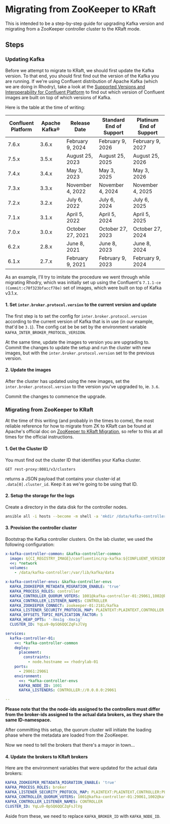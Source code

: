 # Migrating from ZooKeeper to KRaft

This is intended to be a step-by-step guide for upgrading Kafka version and migrating from a ZooKeeper controller cluster to the KRaft mode.

## Steps

### Updating Kafka

Before we attempt to migrate to KRaft, we should first update the Kafka version. To that end, you should first find out the version of the Kafka you are running. If we're using Confluent distribution of Apache Kafka (which we are doing in Rhodry), take a look at the [Supported Versions and Interoperability for Confluent Platform](https://docs.confluent.io/platform/current/installation/versions-interoperability.html) to find out which version of Confluent images are built on top of which versions of Kafka.

Here is the table at the time of writing:

| Confluent Platform | Apache Kafka® | Release Date     | Standard End of Support | Platinum End of Support |
|--------------------|---------------|------------------|-------------------------|-------------------------|
| 7.6.x              | 3.6.x         | February 9, 2024 | February 9, 2026        | February 9, 2027        |
| 7.5.x              | 3.5.x         | August 25, 2023  | August 25, 2025         | August 25, 2026         |
| 7.4.x              | 3.4.x         | May 3, 2023      | May 3, 2025             | May 3, 2026             |
| 7.3.x              | 3.3.x         | November 4, 2022 | November 4, 2024        | November 4, 2025        |
| 7.2.x              | 3.2.x         | July 6, 2022     | July 6, 2024            | July 6, 2025            |
| 7.1.x              | 3.1.x         | April 5, 2022    | April 5, 2024           | April 5, 2025           |
| 7.0.x              | 3.0.x         | October 27, 2021 | October 27, 2023        | October 27, 2024        |
| 6.2.x              | 2.8.x         | June 8, 2021     | June 8, 2023            | June 8, 2024            |
| 6.1.x              | 2.7.x         | February 9, 2021 | February 9, 2023        | February 9, 2024        |

As an example, I'll try to imitate the procedure we went through while migrating Rhodry, which was initially set up using the Confluent's `7.1.1-ce (Commit:c70f323bfaccf78e)` set of images, which were built on top of Kafka v3.1.x.

#### 1. Set `inter.broker.protocol.version` to the current version and update

The first step is to set the config for `inter.broker.protocol.version` according to the current version of Kafka that is in use (in our example, that'd be `3.1`). The config cat be be set by the environment variable `KAFKA_INTER_BROKER_PROTOCOL_VERSION`.

At the same time, update the images to version you are upgrading to. Commit the changes to update the setup and run the cluster with new images, but with the `inter.broker.protocol.version` set to the previous version.

#### 2. Update the images 

After the cluster has updated using the new images, set the `inter.broker.protocol.version` to the version you've upgraded to, ie. `3.6`.

Commit the changes to commence the upgrade.

### Migrating from ZooKeeper to KRaft

At the time of this writing (and probably in the times to come), the most reliable reference for how to migrate from ZK to KRaft can be found at Apache's official doc on [ZooKeeper to KRaft Migration](https://kafka.apache.org/documentation/#kraft_zk_migration), so refer to this at all times for the official instructions.

#### 1. Get the Cluster ID

You must find out the cluster ID that identifies your Kafka cluster.

`GET rest-proxy:8081/v3/clusters`

returns a JSON payload that contains your cluster-id at `.data[0].cluster_id`. Keep it as we're going to be using that ID.

#### 2. Setup the storage for the logs

Create a directory in the data disk for the controller nodes.

```bash
ansible all -i hosts --become -m shell -a 'mkdir /data/kafka-controller/; chmod 777 -R /data/kafka-controller;' -K
```

#### 3. Provision the controller cluster

Bootstrap the Kafka controller clusters. On the lab cluster, we used the following configuration:

```yml
x-kafka-controller-common: &kafka-controller-common
  image: ${CI_REGISTRY_IMAGE}/confluentinc/cp-kafka:${CONFLUENT_VERSION}
  <<: *network
  volumes:
    - /data/kafka-controller:/var/lib/kafka/data

x-kafka-controller-envs: &kafka-controller-envs
  KAFKA_ZOOKEEPER_METADATA_MIGRATION_ENABLE: 'true'
  KAFKA_PROCESS_ROLES: controller
  KAFKA_CONTROLLER_QUORUM_VOTERS: 1001@kafka-controller-01:29061,1002@kafka-controller-02:29062,1003@kafka-controller-03:29063,1004@kafka-controller-04:29064,1005@kafka-controller-05:29065
  KAFKA_CONTROLLER_LISTENER_NAMES: CONTROLLER
  KAFKA_ZOOKEEPER_CONNECT: zookeeper-01:2181/kafka
  KAFKA_LISTENER_SECURITY_PROTOCOL_MAP: PLAINTEXT:PLAINTEXT,CONTROLLER:PLAINTEXT
  KAFKA_OFFSETS_TOPIC_REPLICATION_FACTOR: 5
  KAFKA_HEAP_OPTS: '-Xms1g -Xmx1g'
  CLUSTER_ID: YqLu9-0pSQ6QQCZqFsJlVg

services:
  kafka-controller-01:
    <<: *kafka-controller-common
    deploy:
      placement:
        constraints:
          - node.hostname == rhodrylab-01
    ports:
      - 29061:29061
    environment:
      <<: *kafka-controller-envs
      KAFKA_NODE_ID: 1001
      KAFKA_LISTENERS: CONTROLLER://0.0.0.0:29061

--
```

**Please note that the the node-ids assigned to the controllers must differ from the broker-ids assigned to the actual data brokers, as they share the same ID-namespace.**

After committing this setup, the quorum cluster will initiate the loading phase where the metadata are loaded from the ZooKeeper.

Now we need to tell the brokers that there's a mayor in town...

#### 4. Update the brokers to KRaft brokers

Here are the environment variables that were updated for the actual data brokers:

```yml
KAFKA_ZOOKEEPER_METADATA_MIGRATION_ENABLE: 'true'
KAFKA_PROCESS_ROLES: broker
KAFKA_LISTENER_SECURITY_PROTOCOL_MAP: PLAINTEXT:PLAINTEXT,CONTROLLER:PLAINTEXT
KAFKA_CONTROLLER_QUORUM_VOTERS: 1001@kafka-controller-01:29061,1002@kafka-controller-02:29062,1003@kafka-controller-03:29063,1004@kafka-controller-04:29064,1005@kafka-controller-05:29065
KAFKA_CONTROLLER_LISTENER_NAMES: CONTROLLER
CLUSTER_ID: YqLu9-0pSQ6QQCZqFsJlVg

```

Aside from these, we need to replace `KAFKA_BROKER_ID` with `KAFKA_NODE_ID`.
